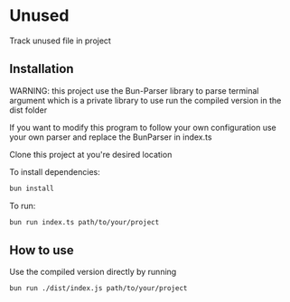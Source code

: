 # Unused

Track unused file in project

## Installation

WARNING: this project use the Bun-Parser library to parse terminal argument which is a private library to use run the compiled version in the dist folder

If you want to modify this program to follow your own configuration use your own parser and replace the BunParser in index.ts

Clone this project at you're desired location

To install dependencies:

```bash
bun install
```

To run:

```bash
bun run index.ts path/to/your/project
```

## How to use

Use the compiled version directly by running

```bash
bun run ./dist/index.js path/to/your/project
```
